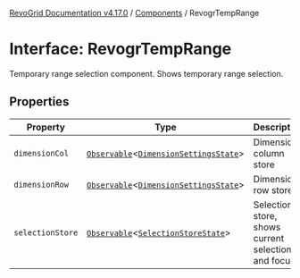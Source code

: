 [RevoGrid Documentation v4.17.0](README.md) / [Components](Namespace.Components.md) / RevogrTempRange

# Interface: RevogrTempRange

Temporary range selection component. Shows temporary range selection.

## Properties

| Property | Type | Description | Defined in |
| ------ | ------ | ------ | ------ |
| `dimensionCol` | [`Observable`](TypeAlias.Observable.md)\<[`DimensionSettingsState`](Interface.DimensionSettingsState.md)\> | Dimension column store | [src/components.d.ts:760](https://github.com/revolist/revogrid/blob/4911b401b4ed4a1ad4f684e9c38c48b1c7ad2346/src/components.d.ts#L760) |
| `dimensionRow` | [`Observable`](TypeAlias.Observable.md)\<[`DimensionSettingsState`](Interface.DimensionSettingsState.md)\> | Dimension row store | [src/components.d.ts:764](https://github.com/revolist/revogrid/blob/4911b401b4ed4a1ad4f684e9c38c48b1c7ad2346/src/components.d.ts#L764) |
| `selectionStore` | [`Observable`](TypeAlias.Observable.md)\<[`SelectionStoreState`](TypeAlias.SelectionStoreState.md)\> | Selection store, shows current selection and focus | [src/components.d.ts:768](https://github.com/revolist/revogrid/blob/4911b401b4ed4a1ad4f684e9c38c48b1c7ad2346/src/components.d.ts#L768) |
